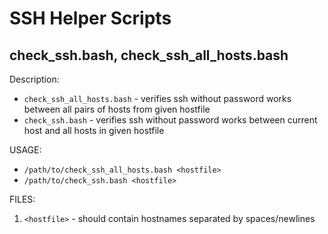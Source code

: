 # SSH Helper Scripts

## check_ssh.bash, check_ssh_all_hosts.bash

Description:
* `check_ssh_all_hosts.bash` - verifies ssh without password works between all pairs of hosts from given hostfile
* `check_ssh.bash` - verifies ssh without password works between current host and all hosts in given hostfile

USAGE:
* `/path/to/check_ssh_all_hosts.bash <hostfile>`
* `/path/to/check_ssh.bash <hostfile>`

FILES:
1. `<hostfile>` - should contain hostnames separated by spaces/newlines
